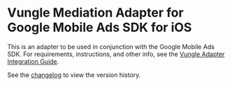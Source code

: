 # Vungle Mediation Adapter for Google Mobile Ads SDK for iOS

This is an adapter to be used in conjunction with the Google Mobile Ads SDK.
For requirements, instructions, and other info, see the
[Vungle Adapter Integration Guide](https://developers.google.com/admob/ios/mediation/vungle).

See the [changelog](https://developers.google.com/admob/ios/mediation/vungle#vungle-ios-mediation-adapter-changelog)
to view the version history.
